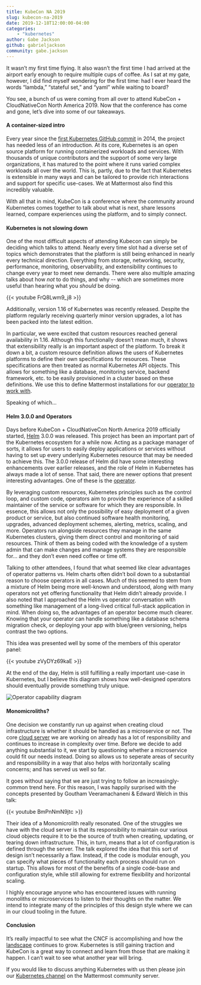 ```yaml
---
title: KubeCon NA 2019
slug: kubecon-na-2019
date: 2019-12-18T12:00:00-04:00
categories:
    - "kubernetes"
author: Gabe Jackson
github: gabrieljackson
community: gabe.jackson
---
```


It wasn’t my first time flying. It also wasn’t the first time I had arrived at the airport early enough to require multiple cups of coffee. As I sat at my gate, however, I did find myself wondering for the first time: had I ever heard the words “lambda,” “stateful set,” and “yaml” while waiting to board?

You see, a bunch of us were coming from all over to attend KubeCon + CloudNativeCon North America 2019. Now that the conference has come and gone, let’s dive into some of our takeaways.

#### A container-sized intro

Every year since the [first Kubernetes GitHub commit](https://github.com/kubernetes/kubernetes/commit/2c4b3a562ce34cddc3f8218a2c4d11c7310e6d56) in 2014, the project has needed less of an introduction. At its core, Kubernetes is an open source platform for running containerized workloads and services. With thousands of unique contributors and the support of some very large organizations, it has matured to the point where it runs varied complex workloads all over the world. This is, partly, due to the fact that Kubernetes is extensible in many ways and can be tailored to provide rich interactions and support for specific use-cases. We at Mattermost also find this incredibly valuable.

With all that in mind, KubeCon is a conference where the community around Kubernetes comes together to talk about what is next, share lessons learned, compare experiences using the platform, and to simply connect.

#### Kubernetes is not slowing down

One of the most difficult aspects of attending Kubecon can simply be deciding which talks to attend. Nearly every time slot had a diverse set of topics which demonstrates that the platform is still being enhanced in nearly every technical direction. Everything from storage, networking, security, performance, monitoring, observability, and extensibility continues to change every year to meet new demands. There were also multiple amazing talks about how _not_ to do things, and why -- which are sometimes more useful than hearing what you _should_ be doing.

{{< youtube FrQ8Lwm9_j8 >}}
<br/>

Additionally, version 1.16 of Kubernetes was recently released. Despite the platform regularly receiving quarterly minor version upgrades, a lot has been packed into the latest edition.

In particular, we were excited that custom resources reached general availability in 1.16. Although this functionally doesn’t mean much, it shows that extensibility really is an important aspect of the platform. To break it down a bit, a custom resource definition allows the users of Kubernetes platforms to define their own specifications for resources. These specifications are then treated as normal Kubernetes API objects. This allows for something like a database, monitoring service, backend framework, etc. to be easily provisioned in a cluster based on these definitions. We use this to define Mattermost installations for our [operator to work with](https://github.com/mattermost/mattermost-operator).

Speaking of which...

#### Helm 3.0.0 and Operators

Days before KubeCon + CloudNativeCon North America 2019 officially started, [Helm](https://helm.sh) 3.0.0 was released. This project has been an important part of the Kubernetes ecosystem for a while now. Acting as a package manager of sorts, it allows for users to easily deploy applications or services without having to set up every underlying Kubernetes resource that may be needed to achieve this. The 3.0.0 release of Helm did have some interesting enhancements over earlier releases, and the role of Helm in Kubernetes has always made a lot of sense. That said, there are newer options that present interesting advantages. One of these is the [operator](https://kubernetes.io/docs/concepts/extend-kubernetes/operator/).

By leveraging custom resources, Kubernetes principles such as the control loop, and custom code, operators aim to provide the experience of a skilled maintainer of the service or software for which they are responsible. In essence, this allows not only the possibility of easy deployment of a given product or service, but also continued software health monitoring, upgrades, advanced deployment schemes, alerting, metrics, scaling, and more. Operators run alongside resources they manage in the same Kubernetes clusters, giving them direct control and monitoring of said resources. Think of them as being coded with the knowledge of a system admin that can make changes and manage systems they are responsible for… and they don’t even need coffee or time off.

Talking to other attendees, I found that what seemed like clear advantages of operator patterns vs. Helm charts often didn’t boil down to a substantial reason to choose operators in all cases. Much of this seemed to stem from a mixture of Helm being more well-known and understood, along with many operators not yet offering functionality that Helm didn’t already provide. I also noted that I approached the Helm vs operator conversation with something like management of a long-lived critical full-stack application in mind. When doing so, the advantages of an operator become much clearer. Knowing that your operator can handle something like a database schema migration check, or deploying your app with blue/green versioning, helps contrast the two options.

This idea was presented well by some of the members of this operator panel: 

{{< youtube zVyDYz69kaE >}}
<br/>

At the end of the day, Helm is still fulfilling a really important use-case in Kubernetes, but I believe this diagram shows how well-designed operators should eventually provide something truly unique.

![Operator capability diagram](/blog/2019-12-18-kubecon-na-2019/capability-level-diagram.svg)

#### Monomicroliths?

One decision we constantly run up against when creating cloud infrastructure is whether it should be handled as a microservice or not. The core [cloud server](https://github.com/mattermost/mattermost-cloud) we are working on already has a lot of responsibility and continues to increase in complexity over time. Before we decide to add anything substantial to it, we start by questioning whether a microservice could fit our needs instead. Doing so allows us to seperate areas of security and responsibility in a way that also helps with horizontally scaling concerns; and has served us well so far.

It goes without saying that we are just trying to follow an increasingly-common trend here. For this reason, I was happily surprised with the concepts presented by Goutham Veeramachaneni & Edward Welch in this talk:

{{< youtube BmPnNmN9jtc >}}
<br/>

Their idea of a Monomicrolith really resonated. One of the struggles we have with the cloud server is that its responsibility to maintain our various cloud objects require it to be the source of truth when creating, updating, or tearing down infrastructure. This, in turn, means that a lot of configuration is defined through the server. The talk explored the idea that this sort of design isn’t necessarily a flaw. Instead, if the code is modular enough, you can specify what pieces of functionality each process should run on startup. This allows for most of the benefits of a single code-base and configuration style, while still allowing for extreme flexibility and horizontal scaling.

I highly encourage anyone who has encountered issues with running monoliths or microservices to listen to their thoughts on the matter. We intend to integrate many of the principles of this design style where we can in our cloud tooling in the future.


#### Conclusion

It’s really impactful to see what the CNCF is accomplishing and how the [landscape](https://landscape.cncf.io) continues to grow. Kubernetes is still gaining traction and KubeCon is a great way to connect and learn from those that are making it happen. I can’t wait to see what another year will bring.

If you would like to discuss anything Kubernetes with us then please join our [Kubernetes channel](https://community.mattermost.com/core/channels/kubernetes) on the Mattermost community server.
